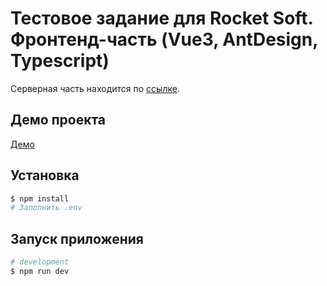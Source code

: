 # Тестовое задание для Rocket Soft. Фронтенд-часть (Vue3, AntDesign, Typescript)

Серверная часть находится по [ссылке](https://github.com/).

## Демо проекта

[Демо](https://dijeth.github.io/rocket)

## Установка

```bash
$ npm install
# Заполнить .env
```

## Запуск приложения

```bash
# development
$ npm run dev
```
